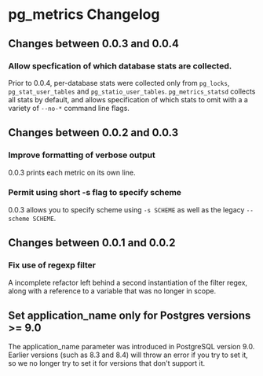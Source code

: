 # pg_metrics Changelog

## Changes between 0.0.3 and 0.0.4

### Allow specfication of which database stats are collected.

Prior to 0.0.4, per-database stats were collected only from `pg_locks`,
`pg_stat_user_tables` and `pg_statio_user_tables`. `pg_metrics_statsd`
collects all stats by default, and allows specification of which stats
to omit with a a variety of `--no-*` command line flags.

## Changes between 0.0.2 and 0.0.3

### Improve formatting of verbose output

0.0.3 prints each metric on its own line.

### Permit using short -s flag to specify scheme

0.0.3 allows you to specify scheme using `-s SCHEME` as well
as the legacy `--scheme SCHEME`.

## Changes between 0.0.1 and 0.0.2

### Fix use of regexp filter

A incomplete refactor left behind a second instantiation of the filter regex,
along with a reference to a variable that was no longer in scope.

## Set application_name only for Postgres versions >= 9.0

The application_name parameter was introduced in PostgreSQL version 9.0. Earlier
versions (such as 8.3 and 8.4) will throw an error if you try to set it, so we
no longer try to set it for versions that don't support it.
